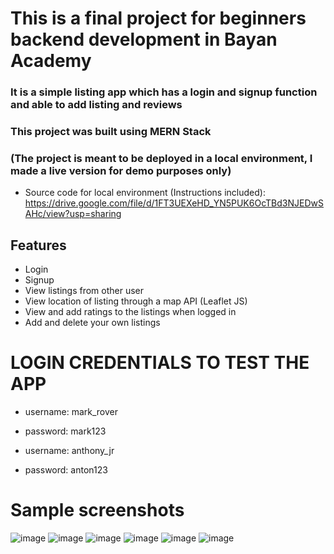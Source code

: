 # This is a final project for beginners backend development in Bayan Academy

### It is a simple listing app which has a login and signup function and able to add listing and reviews

### This project was built using MERN Stack

### (The project is meant to be deployed in a local environment, I made a live version for demo purposes only)
- Source code for local environment (Instructions included): https://drive.google.com/file/d/1FT3UEXeHD_YN5PUK6OcTBd3NJEDwSAHc/view?usp=sharing

## Features

- Login
- Signup
- View listings from other user
- View location of listing through a map API (Leaflet JS)
- View and add ratings to the listings when logged in
- Add and delete your own listings

# **LOGIN CREDENTIALS TO TEST THE APP**

- username: mark_rover
- password: mark123

- username: anthony_jr
- password: anton123

# Sample screenshots
![image](https://user-images.githubusercontent.com/101480695/190860757-25d1cc77-bc50-4662-8207-9444e3944128.png)
![image](https://user-images.githubusercontent.com/101480695/190860768-eafe8d8b-87ca-4c87-b158-6c4af230a5d8.png)
![image](https://user-images.githubusercontent.com/101480695/190860774-02ba464c-fdf5-42be-9e19-80805e1ef54e.png)
![image](https://user-images.githubusercontent.com/101480695/190860784-902780fc-88e4-4e4f-8963-bd8113832f6f.png)
![image](https://user-images.githubusercontent.com/101480695/190860791-4d3a9d69-b8c9-4e54-9dfc-d55b6d059c7f.png)
![image](https://user-images.githubusercontent.com/101480695/190860807-6dee6c47-65aa-4d96-8414-5d2827e938d2.png)
